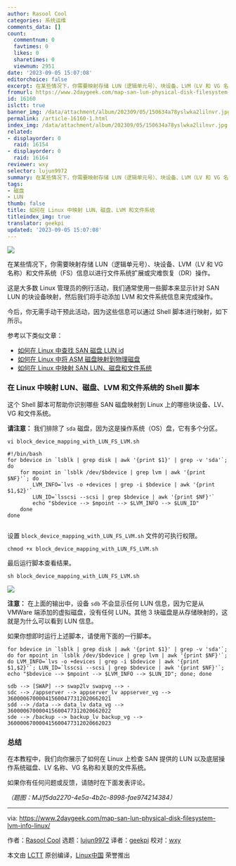 ```yaml
---
author: Rasool Cool
categories: 系统运维
comments_data: []
count:
  commentnum: 0
  favtimes: 0
  likes: 0
  sharetimes: 0
  viewnum: 2951
date: '2023-09-05 15:07:08'
editorchoice: false
excerpt: 在某些情况下，你需要映射存储 LUN（逻辑单元号）、块设备、LVM（LV 和 VG 名称）和文件系统（FS）信息以进行文件系统扩展或灾难恢复（DR）操作。
fromurl: https://www.2daygeek.com/map-san-lun-physical-disk-filesystem-lvm-info-linux/
id: 16160
islctt: true
banner_img: /data/attachment/album/202309/05/150634a78yslwka2lilnvr.jpg
permalink: /article-16160-1.html
index_img: /data/attachment/album/202309/05/150634a78yslwka2lilnvr.jpg.thumb.jpg
related:
- displayorder: 0
  raid: 16154
- displayorder: 0
  raid: 16164
reviewer: wxy
selector: lujun9972
summary: 在某些情况下，你需要映射存储 LUN（逻辑单元号）、块设备、LVM（LV 和 VG 名称）和文件系统（FS）信息以进行文件系统扩展或灾难恢复（DR）操作。
tags:
- 磁盘
- LUN
thumb: false
title: 如何在 Linux 中映射 LUN、磁盘、LVM 和文件系统
titleindex_img: true
translator: geekpi
updated: '2023-09-05 15:07:08'
---
```


![](/data/attachment/album/202309/05/150634a78yslwka2lilnvr.jpg)


在某些情况下，你需要映射存储 LUN（逻辑单元号）、块设备、LVM（LV 和 VG 名称）和文件系统（FS）信息以进行文件系统扩展或灾难恢复（DR）操作。


这是大多数 Linux 管理员的例行活动，我们通常使用一些脚本来显示针对 SAN LUN 的块设备映射，然后我们将手动添加 LVM 和文件系统信息来完成操作。


今后，你无需手动干预此活动，因为这些信息可以通过 Shell 脚本进行映射，如下所示。


参考以下类似文章：


* [如何在 Linux 中查找 SAN 磁盘 LUN id](https://www.2daygeek.com/find-san-disk-lun-id-linux/)
* [如何在 Linux 中将 ASM 磁盘映射到物理磁盘](https://www.2daygeek.com/shell-script-map-oracle-asm-disks-physical-disk-lun-in-linux/)
* [如何在 Linux 中映射 SAN LUN、磁盘和文件系统](https://www.2daygeek.com/map-san-lun-physical-disk-filesystem-linux/)


### 在 Linux 中映射 LUN、磁盘、LVM 和文件系统的 Shell 脚本


这个 Shell 脚本可帮助你识别哪些 SAN 磁盘映射到 Linux 上的哪些块设备、LV、VG 和文件系统。


**请注意：** 我们排除了 `sda` 磁盘，因为这是操作系统（OS）盘，它有多个分区。



```
vi block_device_mapping_with_LUN_FS_LVM.sh

```


```
#!/bin/bash
for bdevice in `lsblk | grep disk | awk '{print $1}' | grep -v 'sda'`; do
    for mpoint in `lsblk /dev/$bdevice | grep lvm | awk '{print $NF}'`; do
        LVM_INFO=`lvs -o +devices | grep -i $bdevice | awk '{print $1,$2}'`
        LUN_ID=`lsscsi --scsi | grep $bdevice | awk '{print $NF}'`
        echo "$bdevice --> $mpoint --> $LVM_INFO --> $LUN_ID"
    done
done


```

设置 `block_device_mapping_with_LUN_FS_LVM.sh` 文件的可执行权限。



```
chmod +x block_device_mapping_with_LUN_FS_LVM.sh

```

最后运行脚本查看结果。



```
sh block_device_mapping_with_LUN_FS_LVM.sh

```

![](/data/attachment/album/202309/05/150709qi0b02554v50p34k.jpg)


**注意：** 在上面的输出中，设备 `sdb` 不会显示任何 LUN 信息，因为它是从 VMWare 端添加的虚拟磁盘，没有任何 LUN。其他 3 块磁盘是从存储映射的，这就是为什么可以看到 LUN 信息。


如果你想即时运行上述脚本，请使用下面的一行脚本。



```
for bdevice in `lsblk | grep disk | awk '{print $1}' | grep -v 'sda'`; do for mpoint in `lsblk /dev/$bdevice | grep lvm | awk '{print $NF}'`; do LVM_INFO=`lvs -o +devices | grep -i $bdevice | awk '{print $1,$2}'`; LUN_ID=`lsscsi --scsi | grep $bdevice | awk '{print $NF}'`; echo "$bdevice --> $mpoint --> $LVM_INFO --> $LUN_ID"; done; done

```


```
sdb --> [SWAP] --> swap2lv swapvg --> -
sdc --> /appserver --> appserver_lv appserver_vg --> 360000670000415600477312020662021
sdd --> /data --> data_lv data_vg --> 360000670000415600477312020662022
sde --> /backup --> backup_lv backup_vg --> 360000670000415600477312020662023

```

### 总结


在本教程中，我们向你展示了如何在 Linux 上检查 SAN 提供的 LUN 以及底层操作系统磁盘、LV 名称、VG 名称和关联的文件系统。


如果你有任何问题或反馈，请随时在下面发表评论。


*（题图：MJ/f5da2270-4e5a-4b2c-8998-fae974214384）*




---


via: <https://www.2daygeek.com/map-san-lun-physical-disk-filesystem-lvm-info-linux/>


作者：[Rasool Cool](https://www.2daygeek.com/author/rasool/) 选题：[lujun9972](https://github.com/lujun9972) 译者：[geekpi](https://github.com/geekpi) 校对：[wxy](https://github.com/wxy)


本文由 [LCTT](https://github.com/LCTT/TranslateProject) 原创编译，[Linux中国](https://linux.cn/) 荣誉推出